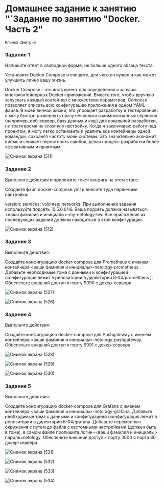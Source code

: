 # Домашнее задание к занятию "`Задание по занятию "Docker. Часть 2"
`Климов Дмитрий`


### Задание 1
Напишите ответ в свободной форме, не больше одного абзаца текста.

Установите Docker Compose и опишите, для чего он нужен и как может улучшить лично вашу жизнь.

Docker Compose - это инструмент для определения и запуска многоконтейнерных Docker-приложений. Вместо того, чтобы вручную запускать каждый контейнер с множеством параметров, Compose позволяет описать всю конфигурацию приложения в одном YAML-файле. В моей личной жизни, это упрощает разработку и тестирование: я могу быстро развернуть сразу несколько взаимосвязанных сервисов (например, веб-сервер, базу данных и кэш) для локальной разработки, не тратя время на сложную настройку. Когда я заканчиваю работу над проектом, я могу легко остановить и удалить все контейнеры одной командой, сохраняя чистоту моей системы. Это значительно экономит время и снижает вероятность ошибок, делая процесс разработки более эффективным и приятным.

![Снимок экрана (511)](https://github.com/user-attachments/assets/c93ccb1d-2d0a-429b-bd14-58465d7d4f74)


### Задание 2
Выполните действия и приложите текст конфига на этом этапе.

Создайте файл docker-compose.yml и внесите туда первичные настройки:

version;
services;
volumes;
networks.
При выполнении задания используйте подсеть 10.5.0.0/16. Ваша подсеть должна называться: <ваши фамилия и инициалы>-my-netology-hw. Все приложения из последующих заданий должны находиться в этой конфигурации.

![Снимок экрана (512)](https://github.com/user-attachments/assets/8ab5bb42-2b2d-4bab-8729-05c2eabbef17)


### Задание 3
Выполните действия:

Создайте конфигурацию docker-compose для Prometheus с именем контейнера <ваши фамилия и инициалы>-netology-prometheus.
Добавьте необходимые тома с данными и конфигурацией (конфигурация лежит в репозитории в директории 6-04/prometheus ).
Обеспечьте внешний доступ к порту 9090 c докер-сервера.

![Снимок экрана (527)](https://github.com/user-attachments/assets/27ba64c7-c91e-4ead-a801-f9d07e352e0e)


![Снимок экрана (526)](https://github.com/user-attachments/assets/d4979e8c-b00f-4169-add9-e8afbcc2c1b3)

### Задание 4
Выполните действия:

Создайте конфигурацию docker-compose для Pushgateway с именем контейнера <ваши фамилия и инициалы>-netology-pushgateway.
Обеспечьте внешний доступ к порту 9091 c докер-сервера.

![Снимок экрана (528)](https://github.com/user-attachments/assets/964b4e16-0678-49ec-be80-f4573f12f3e6)

![Снимок экрана (529)](https://github.com/user-attachments/assets/72faa7dc-6518-4e95-8ba8-0c180de84d74)

![Снимок экрана (530)](https://github.com/user-attachments/assets/184045b9-694c-456e-a194-59fdf9d1ceaf)

### Задание 5
Выполните действия:

Создайте конфигурацию docker-compose для Grafana с именем контейнера <ваши фамилия и инициалы>-netology-grafana.
Добавьте необходимые тома с данными и конфигурацией (конфигурация лежит в репозитории в директории 6-04/grafana.
Добавьте переменную окружения с путем до файла с кастомными настройками (должен быть в томе), в самом файле пропишите логин=<ваши фамилия и инициалы> пароль=netology.
Обеспечьте внешний доступ к порту 3000 c порта 80 докер-сервера.


![Снимок экрана (531)](https://github.com/user-attachments/assets/504be6a9-d39c-4592-bfae-f70206ff0c7d)

![Снимок экрана (532)](https://github.com/user-attachments/assets/71d51afd-c851-4151-b643-a2566fe819c8)

![Снимок экрана (533)](https://github.com/user-attachments/assets/51fc35bb-512d-46d3-a40f-8f51bce09e5c)

![Снимок экрана (534)](https://github.com/user-attachments/assets/bb97f953-aa53-4e21-a836-fb8184254bad)
